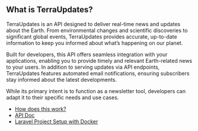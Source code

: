 ## What is TerraUpdates?
TerraUpdates is an API designed to deliver real-time news and updates about the Earth. From environmental changes and scientific discoveries to significant global events, TerraUpdates provides accurate, up-to-date information to keep you informed about what’s happening on our planet.

Built for developers, this API offers seamless integration with your applications, enabling you to provide timely and relevant Earth-related news to your users. In addition to serving updates via API endpoints, TerraUpdates features automated email notifications, ensuring subscribers stay informed about the latest developments.

While its primary intent is to function as a  newsletter tool, developers can adapt it to their specific needs and use cases.

- [How does this work?](https://github.com/FabioAugustoRodrigues/terra-updates-api/blob/docs/docs/how_does_this_project_work.md)
- [API Doc](https://github.com/FabioAugustoRodrigues/terra-updates-api/blob/docs/docs/api.md)
- [Laravel Project Setup with Docker](https://github.com/FabioAugustoRodrigues/terra-updates-api/blob/docs/docs/laravel_project_setup_with_docker.md)
